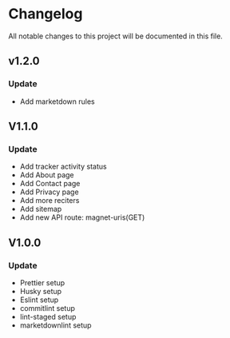 # Changelog

All notable changes to this project will be documented in this file.

## v1.2.0

### Update

- Add marketdown rules

## V1.1.0

### Update

- Add tracker activity status
- Add About page
- Add Contact page
- Add Privacy page
- Add more reciters
- Add sitemap
- Add new API route: magnet-uris(GET)

## V1.0.0

### Update

- Prettier setup
- Husky setup
- Eslint setup
- commitlint setup
- lint-staged setup
- marketdownlint setup
